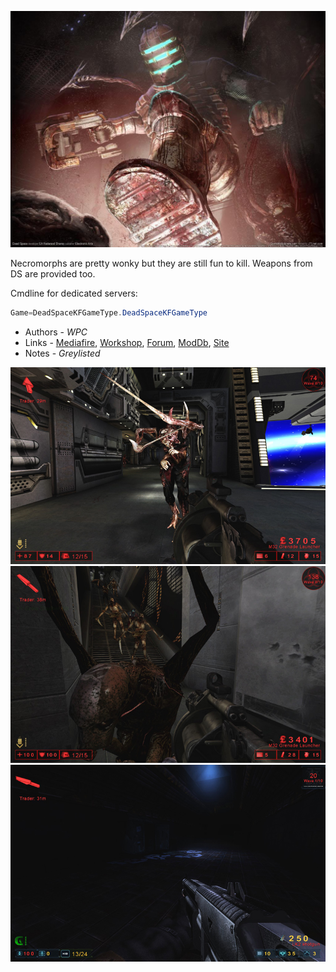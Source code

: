 ![IMG](./media/ds.png ':size=400')

Necromorphs are pretty wonky but they are still fun to kill. Weapons from DS are provided too.

Cmdline for dedicated servers:

```java
Game=DeadSpaceKFGameType.DeadSpaceKFGameType
```

* Authors - *WPC*
* Links - [Mediafire](<http://www.mediafire.com/download/rzf46moc11rk3wk/DeadSpaceV2.zip>), [Workshop](<https://steamcommunity.com/workshop/filedetails/?id=98337050>), [Forum](<https://forums.tripwireinteractive.com/index.php?threads/dead-space-mod-back-from-the-dead.89700/>), [ModDb](<https://www.moddb.com/mods/kf-dead-space>), [Site](<http://www.mostimpressive.nl/DeadSpace/>)
* Notes - *Greylisted*

![IMG](./images/ds_1.jpeg ':size=300')
![IMG](./images/ds_2.jpeg ':size=300')
![IMG](./images/ds_3.jpeg ':size=300')
